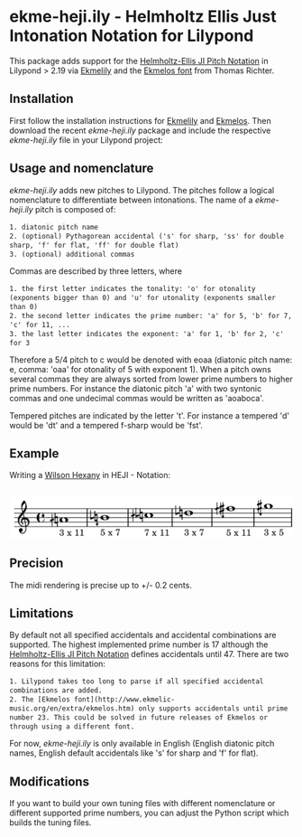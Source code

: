 # ekme-heji.ily - Helmholtz Ellis Just Intonation Notation for Lilypond

This package adds support for the [Helmholtz-Ellis JI Pitch Notation](https://marsbat.space/pdfs/notation.pdf)
in Lilypond > 2.19 via [Ekmelily](http://www.ekmelic-music.org/en/extra/ekmelily.htm) and the
[Ekmelos font](http://www.ekmelic-music.org/en/extra/ekmelos.htm) from Thomas Richter.

## Installation

First follow the installation instructions for [Ekmelily](http://www.ekmelic-music.org/en/extra/ekmelily.htm#Installation)
and [Ekmelos](http://www.ekmelic-music.org/en/extra/ekmelos.htm#Installation). Then download
the recent _ekme-heji.ily_ package and include the respective _ekme-heji.ily_ file in your
Lilypond project:

## Usage and nomenclature

_ekme-heji.ily_ adds new pitches to Lilypond. The pitches follow a logical nomenclature to differentiate between intonations.
The name of a _ekme-heji.ily_ pitch is composed of:

    1. diatonic pitch name
    2. (optional) Pythagorean accidental ('s' for sharp, 'ss' for double sharp, 'f' for flat, 'ff' for double flat)
    3. (optional) additional commas

Commas are described by three letters, where

    1. the first letter indicates the tonality: 'o' for otonality (exponents bigger than 0) and 'u' for utonality (exponents smaller than 0)
    2. the second letter indicates the prime number: 'a' for 5, 'b' for 7, 'c' for 11, ...
    3. the last letter indicates the exponent: 'a' for 1, 'b' for 2, 'c' for 3

Therefore a 5/4 pitch to c would be denoted with eoaa (diatonic pitch name: e, comma: 'oaa' for otonality of 5 with exponent 1).
When a pitch owns several commas they are always sorted from lower prime numbers to higher prime numbers. For instance the diatonic pitch 'a' with two syntonic commas and one undecimal commas would be written as 'aoaboca'.

Tempered pitches are indicated by the letter 't'. For instance a tempered 'd' would be 'dt' and a tempered f-sharp would be 'fst'.

## Example

Writing a [Wilson Hexany](http://anaphoria.com/wilsoncps.html) in HEJI - Notation:

```lilypond
```

![wilson](examples/wilson_hexany.png)

## Precision

The midi rendering is precise up to +/- 0.2 cents.

## Limitations

By default not all specified accidentals and accidental combinations are supported. The highest implemented prime number is 17 although the [Helmholtz-Ellis JI Pitch Notation](https://marsbat.space/pdfs/notation.pdf) defines accidentals until 47.
There are two reasons for this limitation:

    1. Lilypond takes too long to parse if all specified accidental combinations are added.
    2. The [Ekmelos font](http://www.ekmelic-music.org/en/extra/ekmelos.htm) only supports accidentals until prime number 23. This could be solved in future releases of Ekmelos or through using a different font.

For now, _ekme-heji.ily_ is only available in English (English diatonic pitch names, English default accidentals like 's' for sharp and 'f' for flat).

## Modifications

If you want to build your own tuning files with different nomenclature or different supported prime numbers, you can adjust the Python script which builds the tuning files.
